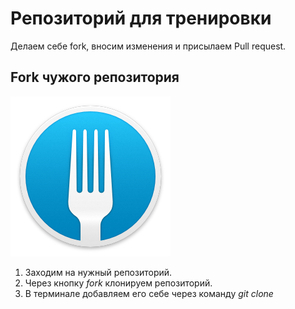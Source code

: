 # Репозиторий для тренировки

Делаем себе fork, вносим изменения и присылаем Pull request.
## Fork чужого репозитория

![Вилка](fork.png)

1. Заходим на нужный репозиторий.
2. Через кнопку *fork* клонируем репозиторий.
3. В терминале добавляем его себе через команду *git clone*